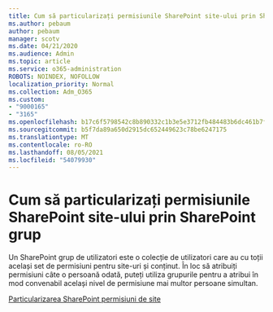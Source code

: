 ```yaml
---
title: Cum să particularizați permisiunile SharePoint site-ului prin SharePoint grup
ms.author: pebaum
author: pebaum
manager: scotv
ms.date: 04/21/2020
ms.audience: Admin
ms.topic: article
ms.service: o365-administration
ROBOTS: NOINDEX, NOFOLLOW
localization_priority: Normal
ms.collection: Adm_O365
ms.custom:
- "9000165"
- "3165"
ms.openlocfilehash: b17c6f5798542c8b890332c1b3e5e3712fb484483b6dc461b7fa9fbcc757106d
ms.sourcegitcommit: b5f7da89a650d2915dc652449623c78be6247175
ms.translationtype: MT
ms.contentlocale: ro-RO
ms.lasthandoff: 08/05/2021
ms.locfileid: "54079930"
---
```

# <a name="how-to-customize-sharepoint-site-permissions-via-sharepoint-groups"></a>Cum să particularizați permisiunile SharePoint site-ului prin SharePoint grup 

Un SharePoint grup de utilizatori este o colecție de utilizatori care au cu toții același set de permisiuni pentru site-uri și conținut. În loc să atribuiți permisiuni câte o persoană odată, puteți utiliza grupurile pentru a atribui în mod convenabil același nivel de permisiune mai multor persoane simultan.

[Particularizarea SharePoint permisiuni de site](https://docs.microsoft.com/sharepoint/customize-sharepoint-site-permissions)